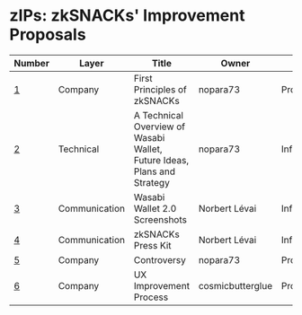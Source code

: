 # zIPs: zkSNACKs' Improvement Proposals

| Number                                                                        | Layer         | Title                                                                   | Owner         | Type          | Status   |
|-------------------------------------------------------------------------------|---------------|-------------------------------------------------------------------------|---------------|---------------|----------|
| [1](https://github.com/zkSNACKs/zIPs/blob/master/FirstPrinciples.md)          | Company       | First Principles of zkSNACKs                                            | nopara73      | Process       | Active   |
| [2](https://github.com/zkSNACKs/zIPs/blob/master/TechOverview.md)             | Technical     | A Technical Overview of Wasabi Wallet, Future Ideas, Plans and Strategy | nopara73      | Informational | Obsolete |
| [3](https://github.com/zkSNACKs/zIPs/blob/master/Wasabi2.0%20Screenshots.zip) | Communication | Wasabi Wallet 2.0 Screenshots                                           | Norbert Lévai | Informational | Active   |
| [4](https://github.com/zkSNACKs/zIPs/blob/master/WasabiPressKit.zip)          | Communication | zkSNACKs Press Kit                                                      | Norbert Lévai | Informational | Active   |
| [5](https://github.com/zkSNACKs/zIPs/blob/master/Controversy.md)              | Company       | Controversy                                                             | nopara73      | Process       | Obsolete |
| [6](https://github.com/zkSNACKs/zIPs/blob/master/UXImprovementProcess.md)     | Company       | UX Improvement Process                                                  | cosmicbutterglue | Process    | Proposed |